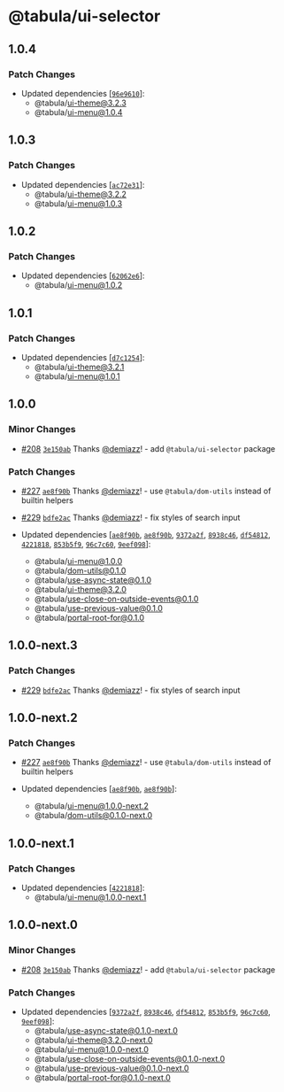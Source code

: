 # @tabula/ui-selector

## 1.0.4

### Patch Changes

- Updated dependencies [[`96e9610`](https://github.com/ReTable/ui-kit/commit/96e96105c9aa8ef2ab8f8434d860c4dd7025be13)]:
  - @tabula/ui-theme@3.2.3
  - @tabula/ui-menu@1.0.4

## 1.0.3

### Patch Changes

- Updated dependencies [[`ac72e31`](https://github.com/ReTable/ui-kit/commit/ac72e3112e690745eda38615a637fd4b73b112e4)]:
  - @tabula/ui-theme@3.2.2
  - @tabula/ui-menu@1.0.3

## 1.0.2

### Patch Changes

- Updated dependencies [[`62062e6`](https://github.com/ReTable/ui-kit/commit/62062e60b5d80137e86cd65c588107efd2568921)]:
  - @tabula/ui-menu@1.0.2

## 1.0.1

### Patch Changes

- Updated dependencies [[`d7c1254`](https://github.com/ReTable/ui-kit/commit/d7c12545c1cc8120090bdcf3af338f860a69a7f9)]:
  - @tabula/ui-theme@3.2.1
  - @tabula/ui-menu@1.0.1

## 1.0.0

### Minor Changes

- [#208](https://github.com/ReTable/ui-kit/pull/208) [`3e150ab`](https://github.com/ReTable/ui-kit/commit/3e150abe4b16033362cd8f69de6697d1207d9b37) Thanks [@demiazz](https://github.com/demiazz)! - add `@tabula/ui-selector` package

### Patch Changes

- [#227](https://github.com/ReTable/ui-kit/pull/227) [`ae8f90b`](https://github.com/ReTable/ui-kit/commit/ae8f90bd833e6f4015800e60ef24f88146136c08) Thanks [@demiazz](https://github.com/demiazz)! - use `@tabula/dom-utils` instead of builtin helpers

- [#229](https://github.com/ReTable/ui-kit/pull/229) [`bdfe2ac`](https://github.com/ReTable/ui-kit/commit/bdfe2ac47bb01c93316784b36be173b2931f671d) Thanks [@demiazz](https://github.com/demiazz)! - fix styles of search input

- Updated dependencies [[`ae8f90b`](https://github.com/ReTable/ui-kit/commit/ae8f90bd833e6f4015800e60ef24f88146136c08), [`ae8f90b`](https://github.com/ReTable/ui-kit/commit/ae8f90bd833e6f4015800e60ef24f88146136c08), [`9372a2f`](https://github.com/ReTable/ui-kit/commit/9372a2f00b9a8552638e964cc11bf1072afbb501), [`8938c46`](https://github.com/ReTable/ui-kit/commit/8938c463fc9f3b5436f78897c09f31307af88e5a), [`df54812`](https://github.com/ReTable/ui-kit/commit/df54812be7e5ca6e5a111a778656c509851cf347), [`4221818`](https://github.com/ReTable/ui-kit/commit/4221818fa9e040007ad8cb55820e71cf24c9d071), [`853b5f9`](https://github.com/ReTable/ui-kit/commit/853b5f9e8562e7b01f9c1defafd550bdf3f236d2), [`96c7c60`](https://github.com/ReTable/ui-kit/commit/96c7c60cc926d27f2170c3c6ee95fcdc39aa042b), [`9eef098`](https://github.com/ReTable/ui-kit/commit/9eef098aeea8fc77a2faef474f3a6f868ef81a65)]:
  - @tabula/ui-menu@1.0.0
  - @tabula/dom-utils@0.1.0
  - @tabula/use-async-state@0.1.0
  - @tabula/ui-theme@3.2.0
  - @tabula/use-close-on-outside-events@0.1.0
  - @tabula/use-previous-value@0.1.0
  - @tabula/portal-root-for@0.1.0

## 1.0.0-next.3

### Patch Changes

- [#229](https://github.com/ReTable/ui-kit/pull/229) [`bdfe2ac`](https://github.com/ReTable/ui-kit/commit/bdfe2ac47bb01c93316784b36be173b2931f671d) Thanks [@demiazz](https://github.com/demiazz)! - fix styles of search input

## 1.0.0-next.2

### Patch Changes

- [#227](https://github.com/ReTable/ui-kit/pull/227) [`ae8f90b`](https://github.com/ReTable/ui-kit/commit/ae8f90bd833e6f4015800e60ef24f88146136c08) Thanks [@demiazz](https://github.com/demiazz)! - use `@tabula/dom-utils` instead of builtin helpers

- Updated dependencies [[`ae8f90b`](https://github.com/ReTable/ui-kit/commit/ae8f90bd833e6f4015800e60ef24f88146136c08), [`ae8f90b`](https://github.com/ReTable/ui-kit/commit/ae8f90bd833e6f4015800e60ef24f88146136c08)]:
  - @tabula/ui-menu@1.0.0-next.2
  - @tabula/dom-utils@0.1.0-next.0

## 1.0.0-next.1

### Patch Changes

- Updated dependencies [[`4221818`](https://github.com/ReTable/ui-kit/commit/4221818fa9e040007ad8cb55820e71cf24c9d071)]:
  - @tabula/ui-menu@1.0.0-next.1

## 1.0.0-next.0

### Minor Changes

- [#208](https://github.com/ReTable/ui-kit/pull/208) [`3e150ab`](https://github.com/ReTable/ui-kit/commit/3e150abe4b16033362cd8f69de6697d1207d9b37) Thanks [@demiazz](https://github.com/demiazz)! - add `@tabula/ui-selector` package

### Patch Changes

- Updated dependencies [[`9372a2f`](https://github.com/ReTable/ui-kit/commit/9372a2f00b9a8552638e964cc11bf1072afbb501), [`8938c46`](https://github.com/ReTable/ui-kit/commit/8938c463fc9f3b5436f78897c09f31307af88e5a), [`df54812`](https://github.com/ReTable/ui-kit/commit/df54812be7e5ca6e5a111a778656c509851cf347), [`853b5f9`](https://github.com/ReTable/ui-kit/commit/853b5f9e8562e7b01f9c1defafd550bdf3f236d2), [`96c7c60`](https://github.com/ReTable/ui-kit/commit/96c7c60cc926d27f2170c3c6ee95fcdc39aa042b), [`9eef098`](https://github.com/ReTable/ui-kit/commit/9eef098aeea8fc77a2faef474f3a6f868ef81a65)]:
  - @tabula/use-async-state@0.1.0-next.0
  - @tabula/ui-theme@3.2.0-next.0
  - @tabula/ui-menu@1.0.0-next.0
  - @tabula/use-close-on-outside-events@0.1.0-next.0
  - @tabula/use-previous-value@0.1.0-next.0
  - @tabula/portal-root-for@0.1.0-next.0
